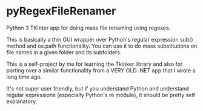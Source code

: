 # pyRegexFileRenamer
Python 3 TKInter app for doing mass file renaming using regexes.

This is basically a thin GUI wrapper over Python's regular expression sub() method and os.path functionality.  You can use it to do mass substitutions on file names in a given folder and its subfolders.

This is a self-project by me for learning the Tkinker library and also for porting over a similar functionality from a VERY OLD .NET app that I wrote a long time ago.

It's not super user friendly, but if you understand Python and understand regular expressions (especially Python's re module), it should be pretty self explanatory.
